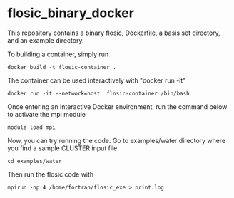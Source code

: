 # flosic_binary_docker
This repository contains a binary flosic, Dockerfile, a basis set directory, and an example directory.


To building a container, simply run

`docker build -t flosic-container .`


The container can be used interactively with "docker run -it"

`docker run -it --network=host  flosic-container /bin/bash`


Once entering an interactive Docker environment, run the command below to activate the mpi module

`module load mpi`


Now, you can try running the code. Go to examples/water directory where you find a sample CLUSTER input file.

`cd examples/water`

Then run the flosic code with

`mpirun -np 4 /home/fortran/flosic_exe > print.log`


